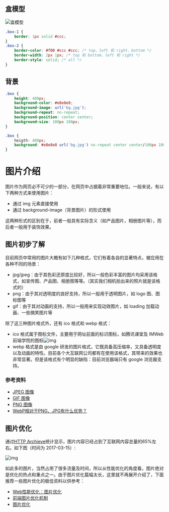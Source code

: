 ## 盒模型

![盒模型](https://ws1.sinaimg.cn/large/b7f2e8afgy1fvpevgkfpkj20l3098my5.jpg)

```css
.box-1 {
    border: 1px solid #ccc;
}
.box-2 {
    border-color: #f00 #ccc #ccc; /* top、left 和 right、bottom */
    border-width: 2px 1px; /* top 和 bottom、left 和 right */
    border-style: solid; /* all */
}
```

## 背景
```css
.box {
    height: 400px;
    background-color: #e8e8e8;
    background-image: url('bg.jpg');
    background-repeat: no-repeat;
    background-position: center center;
    background-size: 100px 100px;
}

.box {
    heigth: 400px;
    background: #e8e8e8 url('bg.jpg') no-repeat center center/100px 100px;
}
```



# 图片介绍

图片作为网页必不可少的一部分，在网页中占据着非常重要地位。一般来说，有以下两种方式来使用图片：

- 通过 img 元素直接使用
- 通过 background-image（背景图片）的形式使用

这两种形式的区别在于，前者一般具有实际含义（如产品图片，相册图片等），而后者一般用于装饰效果。

## 图片初步了解

目前网页中常用的图片大概有如下几种格式，它们有着各自的显著特点，被应用在各种不同的场景：

- jpg/jpeg：由于其色彩还原度比较好，所以一般色彩丰富的图片均采用该格式，如宣传图、产品图、相册图等等。（其实我们相机拍出来的照片就是该格式的）
- png：由于其对透明度的良好支持，所以一般用于透明图片，如 logo 图、图标图等
- gif：由于其对动画的支持，所以一般用来实现动效图片，如 loading 加载动画、一些搞笑图片等

除了这三种图片格式外，还有 ico 格式和 webp 格式：

- ico 格式属于图标文件，主要用于网址前面的标识图标，如腾讯课堂及 IMWeb 前端学院的图标![img](http://coding.imweb.io/img/p2/pic-ico.png)
- webp 格式是由 google 研发的图片格式，它既具备高压缩率，又具备透明度以及动画的特性。目前各个大互联网公司都有在使用该格式，其带来的效果也非常显著。但是该格式有个明显的缺陷：目前浏览器端只有 google 浏览器支持。

### 参考资料

- [JPEG 图像](http://www.w3school.com.cn/media/media_jpeg.asp)
- [GIF 图像](http://www.w3school.com.cn/media/media_gif.asp)
- [PNG 图像](http://baike.baidu.com/item/PNG)
- [WebP相对于PNG、JPG有什么优势？](https://www.zhihu.com/question/27201061)

## 图片优化

通过[HTTP Archieve](http://httparchive.org/interesting.php?a=All&l=Mar%2015%202017&s=All)统计显示，图片内容已经占到了互联网内容总量的65%左右。如下图（时间为 2017-03-15）:

![img](http://coding.imweb.io/img/p2/pic-percent.png)

如此多的图片，当然占用了很多流量及时间，所以从性能优化的角度看，图片绝对是优化的热点和重点之一。由于图片优化篇幅太长，这里就不再展开介绍了，下面推荐一些图片优化的极佳资料以供参考：

- [Web性能优化：图片优化](http://web.jobbole.com/81766/)
- [前端图片优化机制](http://imweb.io/topic/568b20194c44bcc56092e415)
- [图片优化](https://developers.google.com/web/fundamentals/performance/optimizing-content-efficiency/image-optimization?hl=zh-cn)